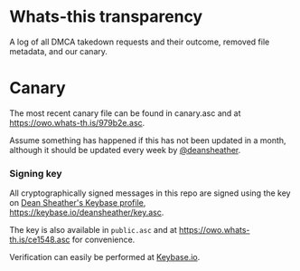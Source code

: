 # Whats-this transparency
A log of all DMCA takedown requests and their outcome, removed file metadata,
and our canary.

# Canary
The most recent canary file can be found in canary.asc and at
https://owo.whats-th.is/979b2e.asc.

Assume something has happened if this has not been updated in a month, although
it should be updated every week by
[@deansheather](https://github.com/deansheather).

### Signing key
All cryptographically signed messages in this repo are signed using the key on
[Dean Sheather's Keybase profile](https://keybase.io/deansheather),
https://keybase.io/deansheather/key.asc.

The key is also available in `public.asc` and at
https://owo.whats-th.is/ce1548.asc for convenience.

Verification can easily be performed at [Keybase.io](https://keybase.io/verify).


